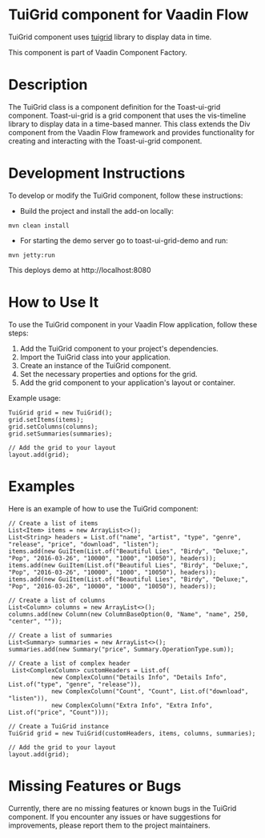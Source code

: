 # TuiGrid component for Vaadin Flow

TuiGrid component uses [tuigrid](https://github.com/rosauromatib/toast-ui-grid-addon/) library to display data in time.

This component is part of Vaadin Component Factory.
# Description
The TuiGrid class is a component definition for the Toast-ui-grid component. 
Toast-ui-grid is a grid component that uses the vis-timeline library to display data in a time-based manner. 
This class extends the Div component from the Vaadin Flow framework and provides functionality for creating and interacting with the Toast-ui-grid component.

# Development Instructions
To develop or modify the TuiGrid component, follow these instructions:
- Build the project and install the add-on locally:
```
mvn clean install
```
- For starting the demo server go to toast-ui-grid-demo and run:
```
mvn jetty:run
```
This deploys demo at http://localhost:8080


# How to Use It
To use the TuiGrid component in your Vaadin Flow application, follow these steps:

1. Add the TuiGrid component to your project's dependencies.
2. Import the TuiGrid class into your application.
3. Create an instance of the TuiGrid component.
4. Set the necessary properties and options for the grid.
5. Add the grid component to your application's layout or container.

Example usage:

    TuiGrid grid = new TuiGrid();
    grid.setItems(items);
    grid.setColumns(columns);
    grid.setSummaries(summaries);
    
    // Add the grid to your layout
    layout.add(grid);

# Examples
Here is an example of how to use the TuiGrid component:

    // Create a list of items
    List<Item> items = new ArrayList<>();
    List<String> headers = List.of("name", "artist", "type", "genre", "release", "price", "download", "listen");
    items.add(new GuiItem(List.of("Beautiful Lies", "Birdy", "Deluxe;", "Pop", "2016-03-26", "10000", "1000", "10050"), headers));
    items.add(new GuiItem(List.of("Beautiful Lies", "Birdy", "Deluxe;", "Pop", "2016-03-26", "10000", "1000", "10050"), headers));
    items.add(new GuiItem(List.of("Beautiful Lies", "Birdy", "Deluxe;", "Pop", "2016-03-26", "10000", "1000", "10050"), headers));
    
    // Create a list of columns
    List<Column> columns = new ArrayList<>();
    columns.add(new Column(new ColumnBaseOption(0, "Name", "name", 250, "center", ""));
    
    // Create a list of summaries
    List<Summary> summaries = new ArrayList<>();
    summaries.add(new Summary("price", Summary.OperationType.sum));

    // Create a list of complex header
     List<ComplexColumn> customHeaders = List.of(
                new ComplexColumn("Details Info", "Details Info", List.of("type", "genre", "release")),
                new ComplexColumn("Count", "Count", List.of("download", "listen")),
                new ComplexColumn("Extra Info", "Extra Info", List.of("price", "Count")));
    
    // Create a TuiGrid instance
    TuiGrid grid = new TuiGrid(customHeaders, items, columns, summaries);
    
    // Add the grid to your layout
    layout.add(grid);

# Missing Features or Bugs
Currently, there are no missing features or known bugs in the TuiGrid component. If you encounter any issues or have suggestions for improvements, please report them to the project maintainers.